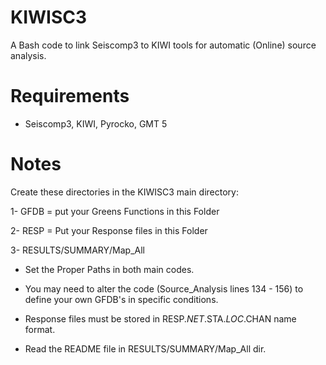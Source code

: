 # KIWISC3
A Bash code to link Seiscomp3 to KIWI tools for automatic (Online) source analysis.

# Requirements

- Seiscomp3, KIWI, Pyrocko, GMT 5 

# Notes

Create these directories in the KIWISC3 main directory:

1- GFDB = put your Greens Functions in this Folder

2- RESP = Put your Response files in this Folder

3- RESULTS/SUMMARY/Map_All


- Set the Proper Paths in both main codes.

- You may need to alter the code (Source_Analysis lines 134 - 156) to define your own GFDB's in specific conditions.

- Response files must be stored in RESP.$NET.$STA.$LOC.$CHAN name format.

- Read the README file in RESULTS/SUMMARY/Map_All dir.


